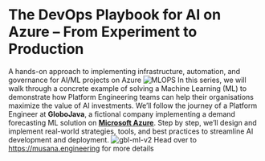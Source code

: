 # The DevOps Playbook for AI on Azure – From Experiment to Production
A hands-on approach to implementing infrastructure, automation, and governance for AI/ML projects on Azure
![MLOPS](https://github.com/user-attachments/assets/6183e4a5-211b-4b08-9dec-725d9e782f4a)
In this series, we will walk through a concrete example of solving a Machine Learning (ML) to demonstrate how Platform Engineering teams can help their organisations maximize the value of AI investments. We’ll follow the journey of a Platform Engineer at **GloboJava**, a fictional company implementing a demand forecasting ML solution on **[Microsoft Azure](https://azure.microsoft.com/)**. Step by step, we’ll design and implement real-world strategies, tools, and best practices to streamline AI development and deployment.
![gbl-ml-v2](https://github.com/user-attachments/assets/9b3095ca-e2ff-4660-9267-4f7e241b799a)
Head over to https://musana.engineering for more details
